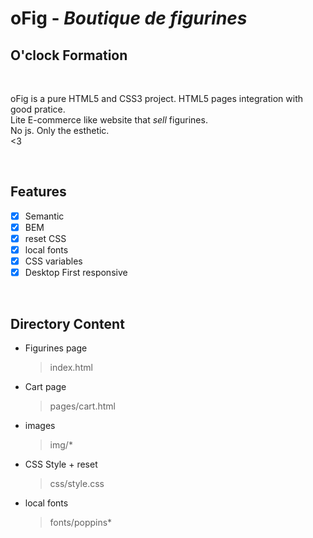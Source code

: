 # oFig - _Boutique de figurines_
## O'clock Formation
<br/>

oFig is a pure HTML5 and CSS3 project. HTML5 pages integration with good pratice.<br/>
Lite E-commerce like website that _sell_ figurines.<br/>No js. Only the esthetic.<br/><3

<br/>

## Features
- [x] Semantic
- [x] BEM
- [x] reset CSS
- [x] local fonts
- [x] CSS variables
- [x] Desktop First responsive

<br/>

## Directory Content
- Figurines page
    > index.html

- Cart page
    > pages/cart.html

- images
     > img/*

- CSS Style + reset
     > css/style.css

- local fonts
     > fonts/poppins*
